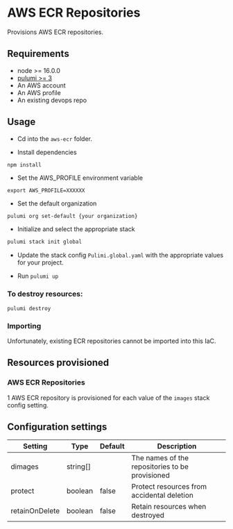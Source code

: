 # AWS ECR Repositories

Provisions AWS ECR repositories.

## Requirements

* node >= 16.0.0
* [pulumi >= 3](https://www.pulumi.com/docs/install/)
* An AWS account
* An AWS profile
* An existing devops repo


## Usage

* Cd into the `aws-ecr` folder.

* Install dependencies 

```
npm install
```

* Set the AWS_PROFILE environment variable

```
export AWS_PROFILE=XXXXXX
```

* Set the default organization 

```bash
pulumi org set-default {your organization}
```

* Initialize and select the appropriate stack

```bash
pulumi stack init global
```

* Update the stack config `Pulimi.global.yaml` with the appropriate values for your project.

* Run `pulumi up`

### To destroy resources:

```
pulumi destroy
```

### Importing

Unfortunately, existing ECR repositories cannot be imported into this IaC.

## Resources provisioned

### AWS ECR Repositories

1 AWS ECR repository is provisioned for each value of the `images` stack config setting.

## Configuration settings

| Setting | Type | Default | Description |
|---------|------|---------|-------------|
| dimages | string[] | | The names of the repositories to be provisioned |
| protect | boolean | false | Protect resources from accidental deletion |
| retainOnDelete | boolean | false | Retain resources when destroyed |

